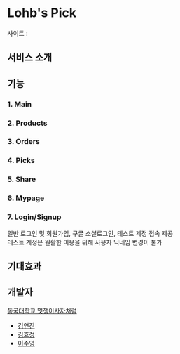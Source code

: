 # Lohb's Pick  
사이트 : 

## 서비스 소개


## 기능
### 1. Main


### 2. Products


### 3. Orders


### 4. Picks


### 5. Share


### 6. Mypage


### 7. Login/Signup
일반 로그인 및 회원가입, 구글 소셜로그인, 테스트 계정 접속 제공  
테스트 계정은 원활한 이용을 위해 사용자 닉네임 변경이 불가

## 기대효과
### 


### 



## 개발자
[동국대학교 멋쟁이사자처럼](https://www.facebook.com/DGUlion/)
- [김연진](https://github.com/ygk313)
- [김효정](https://github.com/khj6165)
- [이주영](https://github.com/JuYeong0413)
